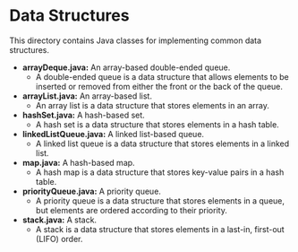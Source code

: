 # Data Structures

This directory contains Java classes for implementing common data structures.

* **arrayDeque.java:** An array-based double-ended queue.
  * A double-ended queue is a data structure that allows elements to be inserted or removed from either the front or the back of the queue.
* **arrayList.java:** An array-based list.
  * An array list is a data structure that stores elements in an array.
* **hashSet.java:** A hash-based set.
  * A hash set is a data structure that stores elements in a hash table.
* **linkedListQueue.java:** A linked list-based queue.
  * A linked list queue is a data structure that stores elements in a linked list.
* **map.java:** A hash-based map.
  * A hash map is a data structure that stores key-value pairs in a hash table.
* **priorityQueue.java:** A priority queue.
  * A priority queue is a data structure that stores elements in a queue, but elements are ordered according to their priority.
* **stack.java:** A stack.
  * A stack is a data structure that stores elements in a last-in, first-out (LIFO) order.
